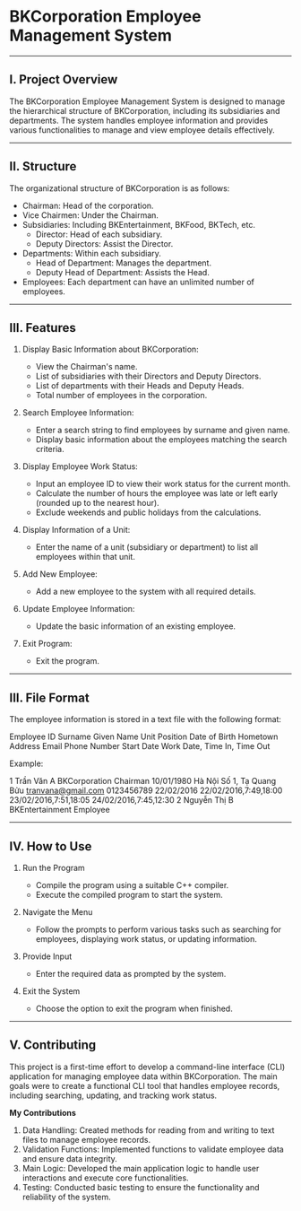 # BKCorporation Employee Management System

---

## I. Project Overview

The BKCorporation Employee Management System is designed to manage the hierarchical structure of BKCorporation, including its subsidiaries and departments. The system handles employee information and provides various functionalities to manage and view employee details effectively.

---

## II. Structure

The organizational structure of BKCorporation is as follows:
- Chairman: Head of the corporation.
- Vice Chairmen: Under the Chairman.
- Subsidiaries: Including BKEntertainment, BKFood, BKTech, etc.
  - Director: Head of each subsidiary.
  - Deputy Directors: Assist the Director.
- Departments: Within each subsidiary.
  - Head of Department: Manages the department.
  - Deputy Head of Department: Assists the Head.
- Employees: Each department can have an unlimited number of employees.

---

## III. Features

1. Display Basic Information about BKCorporation:
   - View the Chairman's name.
   - List of subsidiaries with their Directors and Deputy Directors.
   - List of departments with their Heads and Deputy Heads.
   - Total number of employees in the corporation.

2. Search Employee Information:
   - Enter a search string to find employees by surname and given name.
   - Display basic information about the employees matching the search criteria.

3. Display Employee Work Status:
   - Input an employee ID to view their work status for the current month.
   - Calculate the number of hours the employee was late or left early (rounded up to the nearest hour).
   - Exclude weekends and public holidays from the calculations.

4. Display Information of a Unit:
   - Enter the name of a unit (subsidiary or department) to list all employees within that unit.

5. Add New Employee:
   - Add a new employee to the system with all required details.

6. Update Employee Information:
   - Update the basic information of an existing employee.

7. Exit Program:
   - Exit the program.

---

## III. File Format

The employee information is stored in a text file with the following format:

Employee ID
Surname Given Name
Unit
Position
Date of Birth
Hometown
Address
Email
Phone Number
Start Date
Work Date, Time In, Time Out

Example:

1
Trần Văn
A
BKCorporation
Chairman
10/01/1980
Hà Nội
Số 1, Tạ Quang Bửu
tranvana@gmail.com
0123456789
22/02/2016
22/02/2016,7:49,18:00
23/02/2016,7:51,18:05
24/02/2016,7:45,12:30
2
Nguyễn Thị
B
BKEntertainment
Employee

---

## IV. How to Use

1. Run the Program
   - Compile the program using a suitable C++ compiler.
   - Execute the compiled program to start the system.

2. Navigate the Menu
   - Follow the prompts to perform various tasks such as searching for employees, displaying work status, or updating information.

3. Provide Input
   - Enter the required data as prompted by the system.

4. Exit the System
   - Choose the option to exit the program when finished.

---

## V. Contributing

This project is a first-time effort to develop a command-line interface (CLI) application for managing employee data within BKCorporation. The main goals were to create a functional CLI tool that handles employee records, including searching, updating, and tracking work status.

**My Contributions**

1. Data Handling: Created methods for reading from and writing to text files to manage employee records.
2. Validation Functions: Implemented functions to validate employee data and ensure data integrity.
3. Main Logic: Developed the main application logic to handle user interactions and execute core functionalities.
4. Testing: Conducted basic testing to ensure the functionality and reliability of the system.

